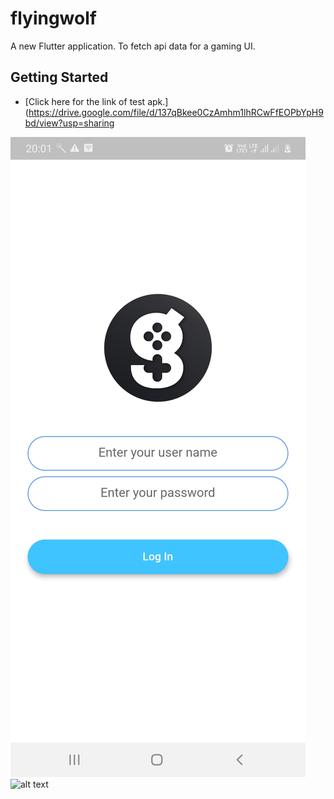 # flyingwolf

A new Flutter application.
To fetch api data for a gaming UI.

## Getting Started

- [Click here for the link of test apk.](https://drive.google.com/file/d/137qBkee0CzAmhm1lhRCwFfEOPbYpH9bd/view?usp=sharing

![alt text](https://raw.githubusercontent.com/divyanshuverma72/bluestacksAssignment/master/blustack1.jpg?raw=true)
![alt text](https://raw.githubusercontent.com/divyanshuverma72/bluestacksAssignment/master/bluestack2?raw=true)



